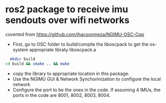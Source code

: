 # ros2 package to receive imu sendouts over wifi networks 
coverted from https://github.com/jhacsonmeza/NGIMU-OSC-Cpp

- First, go to OSC folder to build/compile the liboscpack to get the os-system appropriate libraty liboscpack.a
```sh
  mkdir build
cd build && cmake .. && make 
```
- copy the library to appropriate location in this package. 
- Use the NGIMU GUI & Network Synchorinization to configure the local network
- Configure the port to be the ones in the code. If assuming 4 IMUs, the ports in the code are 8001, 8002, 8003, 8004.
  
